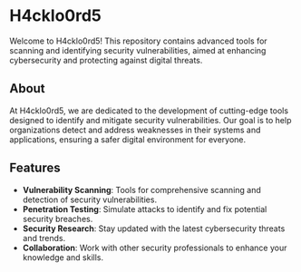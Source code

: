# H4cklo0rd5

Welcome to H4cklo0rd5! This repository contains advanced tools for scanning and identifying security vulnerabilities, aimed at enhancing cybersecurity and protecting against digital threats.

## About

At H4cklo0rd5, we are dedicated to the development of cutting-edge tools designed to identify and mitigate security vulnerabilities. Our goal is to help organizations detect and address weaknesses in their systems and applications, ensuring a safer digital environment for everyone.

## Features

- **Vulnerability Scanning**: Tools for comprehensive scanning and detection of security vulnerabilities.
- **Penetration Testing**: Simulate attacks to identify and fix potential security breaches.
- **Security Research**: Stay updated with the latest cybersecurity threats and trends.
- **Collaboration**: Work with other security professionals to enhance your knowledge and skills.
